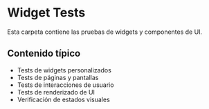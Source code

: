 # Widget Tests

Esta carpeta contiene las pruebas de widgets y componentes de UI.

## Contenido típico
- Tests de widgets personalizados
- Tests de páginas y pantallas
- Tests de interacciones de usuario
- Tests de renderizado de UI
- Verificación de estados visuales